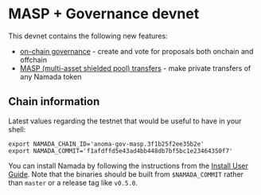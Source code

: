 # MASP + Governance devnet

This devnet contains the following new features:

- [on-chain governance](../user-guide/ledger/governance.md) - create and vote for proposals both onchain and offchain
- [MASP (multi-asset shielded pool) transfers](../user-guide/ledger/masp.md) - make private transfers of any Namada token

## Chain information

Latest values regarding the testnet that would be useful to have in your shell:

```shell
export NAMADA_CHAIN_ID='anoma-gov-masp.3f1b25f2ee35b2e'
export NAMADA_COMMIT='f1afdffd5e43ad4bb448db7bf5bc1e23464350f7'
```

You can install Namada by following the instructions from the [Install User Guide](../user-guide/install.md). Note that the binaries should be built from `$NAMADA_COMMIT` rather than `master` or a release tag like `v0.5.0`.
